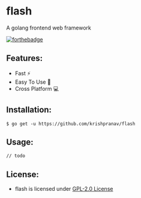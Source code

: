 # flash
A golang frontend web framework

[![forthebadge](https://forthebadge.com/images/badges/made-with-go.svg)](https://forthebadge.com)

## Features:
- Fast ⚡
- Easy To Use 🙂
- Cross Platform 💻 

## Installation:
```
$ go get -u https://github.com/krishpranav/flash
```

## Usage:
```
// todo
```

## License:
- flash is licensed under [GPL-2.0 License](https://github.com/krishpranav/flash/blob/main/LICENSE)
